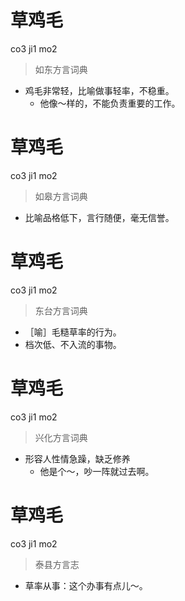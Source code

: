 # 草鸡毛
co3 ji1 mo2
> 如东方言词典
- 鸡毛非常轻，比喻做事轻率，不稳重。
  - 他像～样的，不能负责重要的工作。

# 草鸡毛
co3 ji1 mo2
> 如皋方言词典
- 比喻品格低下，言行随便，毫无信誉。

# 草鸡毛
co3 ji1 mo2
> 东台方言词典
- ［喻］毛糙草率的行为。
- 档次低、不入流的事物。

# 草鸡毛
co3 ji1 mo2
> 兴化方言词典
- 形容人性情急躁，缺乏修养
  - 他是个～，吵一阵就过去啊。

# 草鸡毛
co3 ji1 mo2
> 泰县方言志
- 草率从事：这个办事有点儿～。
